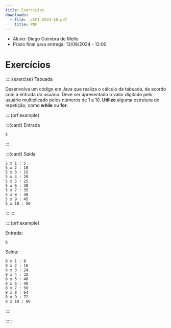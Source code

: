 ```yaml
---
title: Exercícios
downloads:
  - file: ./LPI-2024-1B.pdf
    title: PDF 
---
```


- Aluno: Diego Coimbra de Mello
- Prazo final para entrega: 13/08/2024 - 12:00

# Exercícios

:::::{exercise} Tabuada

Desenvolva um código em Java que realiza o cálculo da tabuada, de acordo com a entrada do usuário. Deve ser apresentado o valor digitado pelo usuário multiplicado pelos números de 1 a 10. **Utilize** alguma estrutura de repetição, como **while** ou **for**.

::::{prf:example}

:::{card} Entrada
```
5
``` 
:::

:::{card} Saída
``` 
5 x 1 : 5
5 x 2 : 10
5 x 3 : 15
5 x 4 : 20
5 x 5 : 25
5 x 6 : 30
5 x 7 : 35
5 x 8 : 40
5 x 9 : 45
5 x 10 : 50
```
:::
::::

::::{prf:example}

Entrada:
``` 
8
``` 

Saída:
``` 
8 x 1 : 8
8 x 2 : 16
8 x 3 : 24
8 x 4 : 32
8 x 5 : 40
8 x 6 : 48
8 x 7 : 56
8 x 8 : 64
8 x 9 : 72
8 x 10 : 80
``` 
::::

:::::